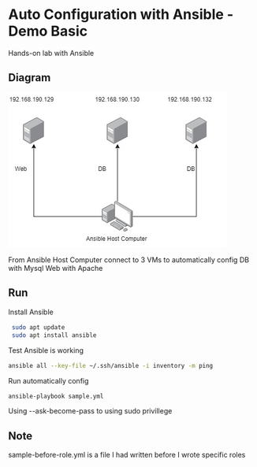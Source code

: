 # Auto Configuration with Ansible - Demo Basic

Hands-on lab with Ansible

## Diagram

![alt text](/images/hi.jpg "Title")

From Ansible Host Computer connect to 3 VMs to automatically config
DB with Mysql
Web with Apache

## Run
Install Ansible
```sh
 sudo apt update
 sudo apt install ansible
``` 
Test Ansible is working
```sh
ansible all --key-file ~/.ssh/ansible -i inventory -m ping
```
Run automatically config
```
ansible-playbook sample.yml
```
Using --ask-become-pass to using sudo privillege

## Note
sample-before-role.yml is a file I had written before I wrote specific roles